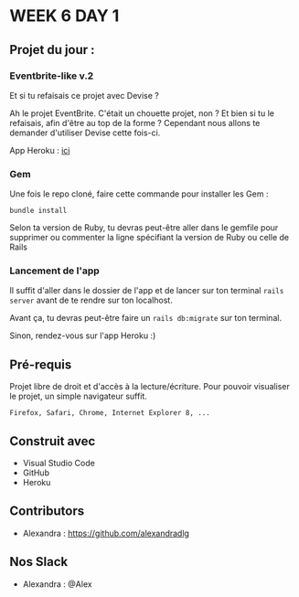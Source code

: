 # WEEK 6 DAY 1

## Projet du jour :

### Eventbrite-like v.2

Et si tu refaisais ce projet avec Devise ?

Ah le projet EventBrite. C'était un chouette projet, non ? Et bien si tu le refaisais, afin d'être au top de la forme ? Cependant nous allons te demander d'utiliser Devise cette fois-ci.


App Heroku : <a href="https://shrouded-reef-19582.herokuapp.com/">ici</a>


### Gem

Une fois le repo cloné, faire cette commande pour installer les Gem : 
```
bundle install
```

Selon ta version de Ruby, tu devras peut-être aller dans le gemfile pour supprimer ou commenter la ligne spécifiant la version de Ruby ou celle de Rails

### Lancement de l'app

Il suffit d'aller dans le dossier de l'app et de lancer sur ton terminal `rails server` avant de te rendre sur ton localhost.

Avant ça, tu devras peut-être faire un `rails db:migrate` sur ton terminal.

Sinon, rendez-vous sur l'app Heroku :)

## Pré-requis

Projet libre de droit et d'accès à la lecture/écriture. 
Pour pouvoir visualiser le projet, un simple navigateur suffit.


```
Firefox, Safari, Chrome, Internet Explorer 8, ...
```

## Construit avec

* Visual Studio Code
* GitHub
* Heroku


## Contributors

* Alexandra : https://github.com/alexandradlg

## Nos Slack

* Alexandra : @Alex
